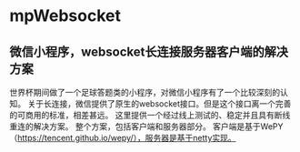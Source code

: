 # mpWebsocket
微信小程序，websocket长连接服务器客户端的解决方案
-----------------------------------------------------
世界杯期间做了一个足球答题类的小程序，对微信小程序有了一个比较深刻的认知。
关于长连接，微信提供了原生的websocket接口。但是这个接口离一个完善的可商用的标准，相差甚远。
这里提供一个经过线上测试的、稳定并且具有断线重连的解决方案。
整个方案，包括客户端和服务器部分。
客户端是基于WePY（https://tencent.github.io/wepy/），服务器是基于netty实现。
